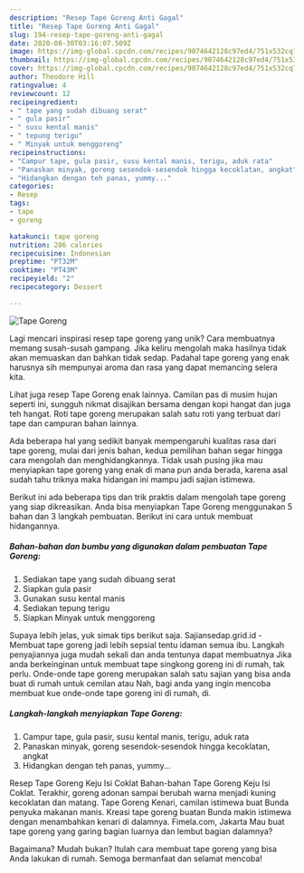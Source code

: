 ```yaml
---
description: "Resep Tape Goreng Anti Gagal"
title: "Resep Tape Goreng Anti Gagal"
slug: 194-resep-tape-goreng-anti-gagal
date: 2020-08-30T03:16:07.509Z
image: https://img-global.cpcdn.com/recipes/9074642128c97ed4/751x532cq70/tape-goreng-foto-resep-utama.jpg
thumbnail: https://img-global.cpcdn.com/recipes/9074642128c97ed4/751x532cq70/tape-goreng-foto-resep-utama.jpg
cover: https://img-global.cpcdn.com/recipes/9074642128c97ed4/751x532cq70/tape-goreng-foto-resep-utama.jpg
author: Theodore Hill
ratingvalue: 4
reviewcount: 12
recipeingredient:
- " tape yang sudah dibuang serat"
- " gula pasir"
- " susu kental manis"
- " tepung terigu"
- " Minyak untuk menggoreng"
recipeinstructions:
- "Campur tape, gula pasir, susu kental manis, terigu, aduk rata"
- "Panaskan minyak, goreng sesendok-sesendok hingga kecoklatan, angkat"
- "Hidangkan dengan teh panas, yummy..."
categories:
- Resep
tags:
- tape
- goreng

katakunci: tape goreng 
nutrition: 286 calories
recipecuisine: Indonesian
preptime: "PT32M"
cooktime: "PT43M"
recipeyield: "2"
recipecategory: Dessert

---
```



![Tape Goreng](https://img-global.cpcdn.com/recipes/9074642128c97ed4/751x532cq70/tape-goreng-foto-resep-utama.jpg)

Lagi mencari inspirasi resep tape goreng yang unik? Cara membuatnya memang susah-susah gampang. Jika keliru mengolah maka hasilnya tidak akan memuaskan dan bahkan tidak sedap. Padahal tape goreng yang enak harusnya sih mempunyai aroma dan rasa yang dapat memancing selera kita.

Lihat juga resep Tape Goreng enak lainnya. Camilan pas di musim hujan seperti ini, sungguh nikmat disajikan bersama dengan kopi hangat dan juga teh hangat. Roti tape goreng merupakan salah satu roti yang terbuat dari tape dan campuran bahan lainnya.

Ada beberapa hal yang sedikit banyak mempengaruhi kualitas rasa dari tape goreng, mulai dari jenis bahan, kedua pemilihan bahan segar hingga cara mengolah dan menghidangkannya. Tidak usah pusing jika mau menyiapkan tape goreng yang enak di mana pun anda berada, karena asal sudah tahu triknya maka hidangan ini mampu jadi sajian istimewa.


Berikut ini ada beberapa tips dan trik praktis dalam mengolah tape goreng yang siap dikreasikan. Anda bisa menyiapkan Tape Goreng menggunakan 5 bahan dan 3 langkah pembuatan. Berikut ini cara untuk membuat hidangannya.

<!--inarticleads1-->

##### Bahan-bahan dan bumbu yang digunakan dalam pembuatan Tape Goreng:

1. Sediakan  tape yang sudah dibuang serat
1. Siapkan  gula pasir
1. Gunakan  susu kental manis
1. Sediakan  tepung terigu
1. Siapkan  Minyak untuk menggoreng


Supaya lebih jelas, yuk simak tips berikut saja. Sajiansedap.grid.id - Membuat tape goreng jadi lebih sepsial tentu idaman semua ibu. Langkah penyajiannya juga mudah sekali dan anda tentunya dapat membuatnya Jika anda berkeinginan untuk membuat tape singkong goreng ini di rumah, tak perlu. Onde-onde tape goreng merupakan salah satu sajian yang bisa anda buat di rumah untuk cemilan atau Nah, bagi anda yang ingin mencoba membuat kue onde-onde tape goreng ini di rumah, di. 

<!--inarticleads2-->

##### Langkah-langkah menyiapkan Tape Goreng:

1. Campur tape, gula pasir, susu kental manis, terigu, aduk rata
1. Panaskan minyak, goreng sesendok-sesendok hingga kecoklatan, angkat
1. Hidangkan dengan teh panas, yummy...


Resep Tape Goreng Keju Isi Coklat Bahan-bahan Tape Goreng Keju Isi Coklat. Terakhir, goreng adonan sampai berubah warna menjadi kuning kecoklatan dan matang. Tape Goreng Kenari, camilan istimewa buat Bunda penyuka makanan manis. Kreasi tape goreng buatan Bunda makin istimewa dengan menambahkan kenari di dalamnya. Fimela.com, Jakarta Mau buat tape goreng yang garing bagian luarnya dan lembut bagian dalamnya? 

Bagaimana? Mudah bukan? Itulah cara membuat tape goreng yang bisa Anda lakukan di rumah. Semoga bermanfaat dan selamat mencoba!
